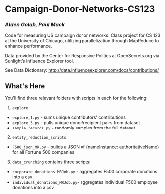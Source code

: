 # Campaign-Donor-Networks-CS123
### _Alden Golab, Paul Mack_
Code for measuring US campaign donor networks. Class project for CS 123 at the University of Chicago, utilizing parallelization through MapReduce to enhance performance. 

Data provided by the Center for Responsive Politics at OpenSecrets.org via Sunlight’s Influence Explorer tool.

See Data Dictionary:
http://data.influenceexplorer.com/docs/contributions/

## What's Here

You'll find three relevant folders with scripts in each for the following:

1. `explore` 
  + `explore_1.py` - sums unique contributors' contributions
  + `explore_3.py` - pulls unique donor/recipient pairs from dataset
  + `sample_records.py` - randomly samples from the full dataset
2. `entity_reduction_scripts`
  + `F500_json_MR.py` - bulids a JSON of {nameInstance: authoritativeName} for all Fortune 500 companies
3. `data_crunching` contains three scripts: 
  + `corporate_donations_MRJob.py` - aggregates F500 corporate donations into a csv
  + `individual_donations_MRJob.py`- aggregates individual F500 employee donations into a csv
